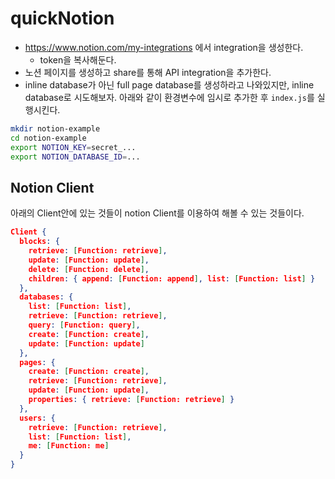 # quickNotion
- https://www.notion.com/my-integrations 에서 integration을 생성한다. 
  - token을 복사해둔다. 
- 노션 페이지를 생성하고 share를 통해 API integration을 추가한다. 
- inline database가 아닌 full page database를 생성하라고 나와있지만, inline database로 시도해보자. 
아래와 같이 환경변수에 임시로 추가한 후 `index.js`를 실행시킨다. 
```bash
mkdir notion-example
cd notion-example
export NOTION_KEY=secret_...
export NOTION_DATABASE_ID=...
```
## Notion Client
아래의 Client안에 있는 것들이 notion Client를 이용하여 해볼 수 있는 것들이다. 
```json
Client {
  blocks: {
    retrieve: [Function: retrieve],
    update: [Function: update],
    delete: [Function: delete],
    children: { append: [Function: append], list: [Function: list] }
  },
  databases: {
    list: [Function: list],
    retrieve: [Function: retrieve],
    query: [Function: query],
    create: [Function: create],
    update: [Function: update]
  },
  pages: {
    create: [Function: create],
    retrieve: [Function: retrieve],
    update: [Function: update],
    properties: { retrieve: [Function: retrieve] }
  },
  users: {
    retrieve: [Function: retrieve],
    list: [Function: list],
    me: [Function: me]
  }
}
```